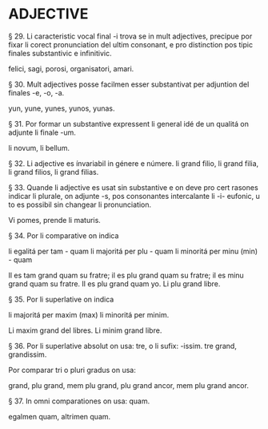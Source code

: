 # ADJECTIVE

§ 29. Li caracteristic vocal final -i trova se in mult adjectives, precipue por fixar li corect pronunciation del ultim consonant, e pro distinction pos tipic finales substantivic e infinitivic.

felici, sagi, porosi, organisatori, amari.

§ 30. Mult adjectives posse facilmen esser substantivat per adjuntion del finales -e, -o, -a.

yun, yune, yunes, yunos, yunas.

§ 31. Por formar un substantive expressent li general idé de un qualitá on adjunte li finale -um.

li novum, li bellum.

§ 32. Li adjective es ínvariabil in génere e númere. li grand filio, li grand filia, li grand filios, li grand filias.

§ 33. Quande li adjective es usat sin substantive e on deve pro cert rasones indicar li plurale, on adjunte -s, pos consonantes intercalante li -i- eufonic, u to es possibil sin changear li pronunciation.

Vi pomes, prende li maturis.

§ 34. Por li comparative on indica

li egalitá per tam - quam
li majoritá per plu - quam
li minoritá per minu (min) - quam

Il es tam grand quam su fratre; il es plu grand quam su fratre; il es minu grand quam su fratre. Il es plu grand quam yo. Li plu grand libre.

§ 35. Por li superlative on indica

li majoritá per maxim (max)
li minoritá per minim.

Li maxim grand del libres. Li minim grand libre.

§ 36. Por li superlative absolut on usa: tre, o li sufix: -issim.
tre grand, grandissim.

Por comparar tri o pluri gradus on usa:

grand, plu grand, mem plu grand, plu grand ancor, mem plu grand ancor.

§ 37. In omni comparationes on usa: quam.

egalmen quam, altrimen quam.